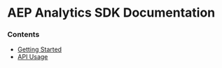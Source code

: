 # AEP Analytics SDK Documentation

### Contents

- [Getting Started](./getting-started.md)
- [API Usage](./api-reference.md)
